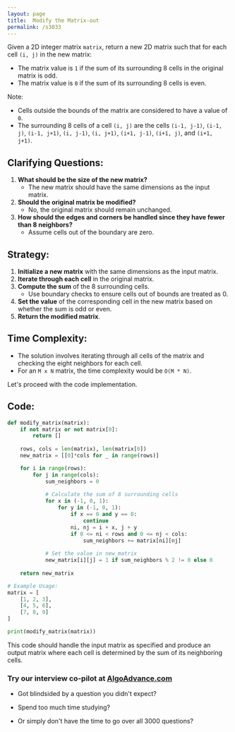 ```yaml
---
layout: page
title:  Modify the Matrix-out
permalink: /s3033
---
```

Given a 2D integer matrix `matrix`, return a new 2D matrix such that for each cell `(i, j)` in the new matrix:

- The matrix value is `1` if the sum of its surrounding 8 cells in the original matrix is odd.
- The matrix value is `0` if the sum of its surrounding 8 cells is even.

Note:
- Cells outside the bounds of the matrix are considered to have a value of `0`.
- The surrounding 8 cells of a cell `(i, j)` are the cells `(i-1, j-1)`, `(i-1, j)`, `(i-1, j+1)`, `(i, j-1)`, `(i, j+1)`, `(i+1, j-1)`, `(i+1, j)`, and `(i+1, j+1)`.

## Clarifying Questions:
1. **What should be the size of the new matrix?**
   - The new matrix should have the same dimensions as the input matrix.
2. **Should the original matrix be modified?**
   - No, the original matrix should remain unchanged.
3. **How should the edges and corners be handled since they have fewer than 8 neighbors?**
   - Assume cells out of the boundary are zero.

## Strategy:
1. **Initialize a new matrix** with the same dimensions as the input matrix.
2. **Iterate through each cell** in the original matrix.
3. **Compute the sum** of the 8 surrounding cells.
    - Use boundary checks to ensure cells out of bounds are treated as 0.
4. **Set the value** of the corresponding cell in the new matrix based on whether the sum is odd or even.
5. **Return the modified matrix**.

## Time Complexity:
- The solution involves iterating through all cells of the matrix and checking the eight neighbors for each cell.
- For an `M x N` matrix, the time complexity would be `O(M * N)`.

Let's proceed with the code implementation.

## Code:

```python
def modify_matrix(matrix):
    if not matrix or not matrix[0]:
        return []
    
    rows, cols = len(matrix), len(matrix[0])
    new_matrix = [[0]*cols for _ in range(rows)]

    for i in range(rows):
        for j in range(cols):
            sum_neighbors = 0
            
            # Calculate the sum of 8 surrounding cells
            for x in (-1, 0, 1):
                for y in (-1, 0, 1):
                    if x == 0 and y == 0:
                        continue
                    ni, nj = i + x, j + y
                    if 0 <= ni < rows and 0 <= nj < cols:
                        sum_neighbors += matrix[ni][nj]
            
            # Set the value in new_matrix
            new_matrix[i][j] = 1 if sum_neighbors % 2 != 0 else 0
    
    return new_matrix

# Example Usage:
matrix = [
    [1, 2, 3],
    [4, 5, 6],
    [7, 8, 9]
]

print(modify_matrix(matrix))
```

This code should handle the input matrix as specified and produce an output matrix where each cell is determined by the sum of its neighboring cells.


### Try our interview co-pilot at [AlgoAdvance.com](https://algoAdvance.com)

- Got blindsided by a question you didn't expect?

- Spend too much time studying?

- Or simply don't have the time to go over all 3000 questions?

